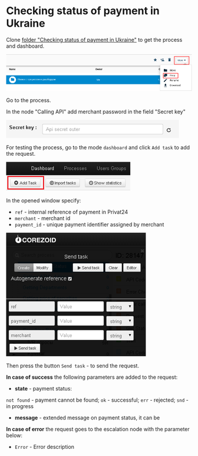 # Checking status of payment in Ukraine

Clone [folder "Checking status of payment in Ukraine"](https://admin.corezoid.com/folder/conv/6081) to get the process and dashboard.

![](../img/copy_folder.png)

Go to the process.

In the node "Calling API" add merchant password in the field "Secret key"

![](../img/secret.png)

For testing the process, go to the mode `dashboard` and click `Add task` to add the request.

![](../img/mandrill_dashboard.png)

In the opened window specify:
*   `ref` - internal reference of payment in Privat24
*   `merchant` - merchant id
*   `payment_id` - unique payment identifier assigned by merchant

![](../img/check.png)

Then press the button `Send task` - to send the request.

**In case of success** the following parameters are added to the request:
* **state** - payment status:

`not found` - payment cannot be found; `ok` - successful; `err` - rejected; `snd` - in progress


* **message** - extended message on payment status, it can be

**In case of error** the request goes to the escalation node with the parameter below:
* `Error` - Error description
